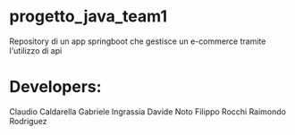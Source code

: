 # progetto_java_team1

Repository di un app springboot che gestisce un e-commerce tramite l'utilizzo di api 

# Developers:
Claudio Caldarella
Gabriele Ingrassia
Davide Noto
Filippo Rocchi
Raimondo Rodriguez


